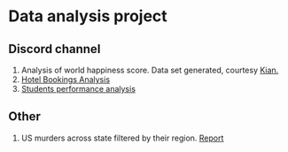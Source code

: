 # Data analysis project
## Discord channel
1. Analysis of world happiness score. Data set generated, courtesy [Kian.](https://twitter.com/CoderKianWee) 
2. [Hotel Bookings Analysis](hotel_booking_demand)
3. [Students performance analysis](students_performance)

## Other
1. US murders across state filtered by their region. [Report](other/US_murders.pdf)
